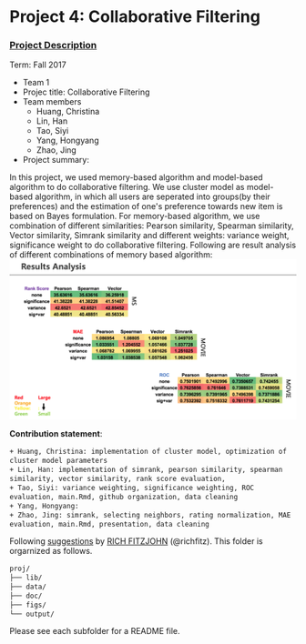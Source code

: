 # Project 4: Collaborative Filtering

### [Project Description](doc/project4_desc.md)

Term: Fall 2017

+ Team 1
+ Projec title: Collaborative Filtering
+ Team members
	+ Huang, Christina
	+ Lin, Han
	+ Tao, Siyi
	+ Yang, Hongyang
	+ Zhao, Jing
+ Project summary: 

In this project, we used memory-based algorithm and model-based algorithm to do collaborative filtering. We use cluster model as model-based algorithm, in which all users are seperated into groups(by their preferences) and the estimation of one's preference towards new item is based on Bayes formulation. For memory-based algorithm, we use combination of different similarities: Pearson similarity, Spearman similarity, Vector similarity, Simrank similarity and different weights: variance weight, significance weight to do collaborative filtering. Following are result analysis of different combinations of memory based algorithm: 
![screenshot](figs/result_analysis.png)
	
**Contribution statement**: 

	+ Huang, Christina: implementation of cluster model, optimization of cluster model parameters
	+ Lin, Han: implementation of simrank, pearson similarity, spearman similarity, vector similarity, rank score evaluation, 
	+ Tao, Siyi: variance weighting, significance weighting, ROC evaluation, main.Rmd, github organization, data cleaning
	+ Yang, Hongyang: 
	+ Zhao, Jing: simrank, selecting neighbors, rating normalization, MAE evaluation, main.Rmd, presentation, data cleaning

Following [suggestions](http://nicercode.github.io/blog/2013-04-05-projects/) by [RICH FITZJOHN](http://nicercode.github.io/about/#Team) (@richfitz). This folder is orgarnized as follows.

```
proj/
├── lib/
├── data/
├── doc/
├── figs/
└── output/
```

Please see each subfolder for a README file.
